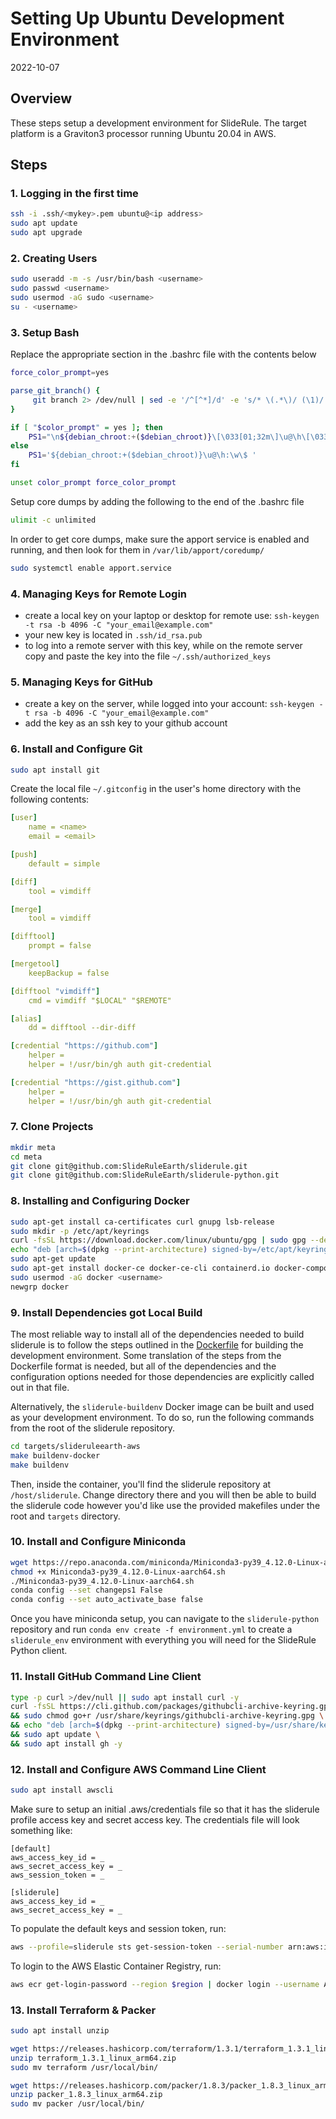 # Setting Up Ubuntu Development Environment

2022-10-07

## Overview

These steps setup a development environment for SlideRule.  The target platform is a Graviton3 processor running Ubuntu 20.04 in AWS.

## Steps

### 1. Logging in the first time

```bash
ssh -i .ssh/<mykey>.pem ubuntu@<ip address>
sudo apt update
sudo apt upgrade
```

### 2. Creating Users

```bash
sudo useradd -m -s /usr/bin/bash <username>
sudo passwd <username>
sudo usermod -aG sudo <username>
su - <username>
```

### 3. Setup Bash

Replace the appropriate section in the .bashrc file with the contents below
```bash
force_color_prompt=yes

parse_git_branch() {
     git branch 2> /dev/null | sed -e '/^[^*]/d' -e 's/* \(.*\)/ (\1)/'
}

if [ "$color_prompt" = yes ]; then
    PS1="\n${debian_chroot:+($debian_chroot)}\[\033[01;32m\]\u@\h\[\033[00m\]\[\033[33m\] [\$CONDA_DEFAULT_ENV]\$(parse_git_branch):\[\033[01;34m\]\w\[\033[00m\]\n\$ "
else
    PS1='${debian_chroot:+($debian_chroot)}\u@\h:\w\$ '
fi

unset color_prompt force_color_prompt
```

Setup core dumps by adding the following to the end of the .bashrc file
```bash
ulimit -c unlimited
```

In order to get core dumps, make sure the apport service is enabled and running, and then look for them in `/var/lib/apport/coredump/`
```bash
sudo systemctl enable apport.service
```

### 4. Managing Keys for Remote Login

- create a local key on your laptop or desktop for remote use: `ssh-keygen -t rsa -b 4096 -C "your_email@example.com"`
- your new key is located in `.ssh/id_rsa.pub`
- to log into a remote server with this key, while on the remote server copy and paste the key into the file `~/.ssh/authorized_keys`

### 5. Managing Keys for GitHub

- create a key on the server, while logged into your account: `ssh-keygen -t rsa -b 4096 -C "your_email@example.com"`
- add the key as an ssh key to your github account

### 6. Install and Configure Git

```bash
sudo apt install git
```

Create the local file `~/.gitconfig` in the user's home directory with the following contents:
```yml
[user]
	name = <name>
	email = <email>

[push]
    default = simple

[diff]
    tool = vimdiff

[merge]
    tool = vimdiff

[difftool]
    prompt = false

[mergetool]
    keepBackup = false

[difftool "vimdiff"]
    cmd = vimdiff "$LOCAL" "$REMOTE"

[alias]
    dd = difftool --dir-diff

[credential "https://github.com"]
	helper =
	helper = !/usr/bin/gh auth git-credential

[credential "https://gist.github.com"]
	helper =
	helper = !/usr/bin/gh auth git-credential
```

### 7. Clone Projects

```bash
mkdir meta
cd meta
git clone git@github.com:SlideRuleEarth/sliderule.git
git clone git@github.com:SlideRuleEarth/sliderule-python.git
```

### 8. Installing and Configuring Docker

```bash
sudo apt-get install ca-certificates curl gnupg lsb-release
sudo mkdir -p /etc/apt/keyrings
curl -fsSL https://download.docker.com/linux/ubuntu/gpg | sudo gpg --dearmor -o /etc/apt/keyrings/docker.gpg
echo "deb [arch=$(dpkg --print-architecture) signed-by=/etc/apt/keyrings/docker.gpg] https://download.docker.com/linux/ubuntu $(lsb_release -cs) stable" | sudo tee /etc/apt/sources.list.d/docker.list > /dev/null
sudo apt-get update
sudo apt-get install docker-ce docker-ce-cli containerd.io docker-compose-plugin
sudo usermod -aG docker <username>
newgrp docker
```

### 9. Install Dependencies got Local Build

The most reliable way to install all of the dependencies needed to build sliderule is to follow the steps outlined in the [Dockerfile](https://github.com/SlideRuleEarth/sliderule/blob/main/targets/slideruleearth-aws/docker/sliderule/Dockerfile.buildenv) for building the development environment.  Some translation of the steps from the Dockerfile format is needed, but all of the dependencies and the configuration options needed for those dependencies are explicitly called out in that file.

Alternatively, the `sliderule-buildenv` Docker image can be built and used as your development environment.  To do so, run the following commands from the root of the sliderule repository.
```bash
cd targets/slideruleearth-aws
make buildenv-docker
make buildenv
```
Then, inside the container, you'll find the sliderule repository at `/host/sliderule`.  Change directory there and you will then be able to build the sliderule code however you'd like use the provided makefiles under the root and `targets` directory.

### 10. Install and Configure Miniconda

```bash
wget https://repo.anaconda.com/miniconda/Miniconda3-py39_4.12.0-Linux-aarch64.sh
chmod +x Miniconda3-py39_4.12.0-Linux-aarch64.sh
./Miniconda3-py39_4.12.0-Linux-aarch64.sh
conda config --set changeps1 False
conda config --set auto_activate_base false
```

Once you have miniconda setup, you can navigate to the `sliderule-python` repository and run `conda env create -f environment.yml` to create a `sliderule_env` environment with everything you will need for the SlideRule Python client.

### 11. Install GitHub Command Line Client

```bash
type -p curl >/dev/null || sudo apt install curl -y
curl -fsSL https://cli.github.com/packages/githubcli-archive-keyring.gpg | sudo dd of=/usr/share/keyrings/githubcli-archive-keyring.gpg \
&& sudo chmod go+r /usr/share/keyrings/githubcli-archive-keyring.gpg \
&& echo "deb [arch=$(dpkg --print-architecture) signed-by=/usr/share/keyrings/githubcli-archive-keyring.gpg] https://cli.github.com/packages stable main" | sudo tee /etc/apt/sources.list.d/github-cli.list > /dev/null \
&& sudo apt update \
&& sudo apt install gh -y
```

### 12. Install and Configure AWS Command Line Client

```bash
sudo apt install awscli
```

Make sure to setup an initial .aws/credentials file so that it has the sliderule profile access key and secret access key.  The credentials file will look something like:
```
[default]
aws_access_key_id = _
aws_secret_access_key = _
aws_session_token = _

[sliderule]
aws_access_key_id = _
aws_secret_access_key = _
```

To populate the default keys and session token, run:
```bash
aws --profile=sliderule sts get-session-token --serial-number arn:aws:iam::$account_number:mfa/$user_name --token-code=$code
```

To login to the AWS Elastic Container Registry, run:
```bash
aws ecr get-login-password --region $region | docker login --username AWS --password-stdin $account_number.dkr.ecr.$region.amazonaws.com
```

### 13. Install Terraform & Packer

```bash
sudo apt install unzip

wget https://releases.hashicorp.com/terraform/1.3.1/terraform_1.3.1_linux_arm64.zip
unzip terraform_1.3.1_linux_arm64.zip
sudo mv terraform /usr/local/bin/

wget https://releases.hashicorp.com/packer/1.8.3/packer_1.8.3_linux_arm64.zip
unzip packer_1.8.3_linux_arm64.zip
sudo mv packer /usr/local/bin/
```
